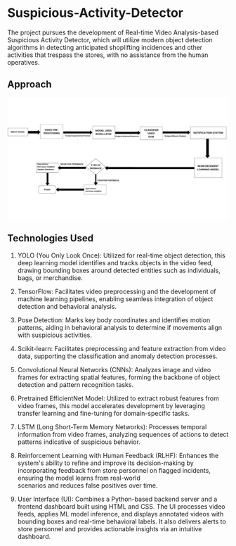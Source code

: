# Suspicious-Activity-Detector
The project pursues the development of Real-time Video Analysis-based Suspicious Activity Detector, which will utilize modern object detection algorithms in detecting anticipated shoplifting incidences and other activities that trespass the stores, with no assistance from the human operatives.

## **Approach**
![appeaoch](assets/arch.png)

## **Technologies Used**
1. YOLO (You Only Look Once): Utilized for real-time object detection, this deep learning model identifies and tracks objects in the video feed, drawing bounding boxes around detected entities such as individuals, bags, or merchandise.

2. TensorFlow: Facilitates video preprocessing and the development of machine learning pipelines, enabling seamless integration of object detection and behavioral analysis.

3. Pose Detection: Marks key body coordinates and identifies motion patterns, aiding in behavioral analysis to determine if movements align with suspicious activities.

5. Scikit-learn: Facilitates preprocessing and feature extraction from video data, supporting the classification and anomaly detection processes.

6. Convolutional Neural Networks (CNNs): Analyzes image and video frames for extracting spatial features, forming the backbone of object detection and pattern recognition tasks.
   
7. Pretrained EfficientNet Model: Utilized to extract robust features from video frames, this model accelerates development by leveraging transfer learning and fine-tuning for domain-specific tasks.

8. LSTM (Long Short-Term Memory Networks): Processes temporal information from video frames, analyzing sequences of actions to detect patterns indicative of suspicious behavior.
   
9. Reinforcement Learning with Human Feedback (RLHF): Enhances the system's ability to refine and improve its decision-making by incorporating feedback from store personnel on flagged incidents, ensuring the model learns from real-world     
   scenarios and reduces false positives over time.
   
10. User Interface (UI): Combines a Python-based backend server and a frontend dashboard built using HTML and CSS. The UI processes video feeds, applies ML model inference, and displays annotated videos with bounding boxes and real-time 
   behavioral labels. It also delivers alerts to store personnel and provides actionable insights via an intuitive dashboard.
